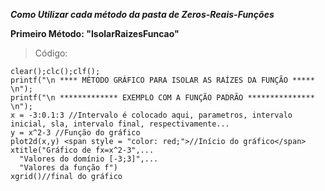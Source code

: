 <b>*Como Utilizar cada método da pasta de Zeros-Reais-Funções*</b>

<b>Primeiro Método: "IsolarRaizesFuncao"</b>
> Código:

```
clear();clc();clf();
printf("\n **** MÉTODO GRÁFICO PARA ISOLAR AS RAÍZES DA FUNÇÃO ***** \n");
printf("\n ************* EXEMPLO COM A FUNÇÃO PADRÃO *************** \n");
x = -3:0.1:3 //Intervalo é colocado aqui, parametros, intervalo inicial, sla, intervalo final, respectivamente...
y = x^2-3 //Função do gráfico
plot2d(x,y) <span style = "color: red;">//Início do gráfico</span>
xtitle("Gráfico de fx=x^2-3",...
  "Valores do domínio [-3;3]",...
  "Valores da função f")
xgrid()//final do gráfico
```

